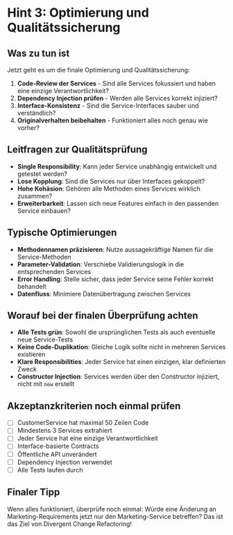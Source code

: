 # Hint 3: Optimierung und Qualitätssicherung

## Was zu tun ist

Jetzt geht es um die finale Optimierung und Qualitätssicherung:

1. **Code-Review der Services** - Sind alle Services fokussiert und haben eine einzige Verantwortlichkeit?
2. **Dependency Injection prüfen** - Werden alle Services korrekt injiziert?
3. **Interface-Konsistenz** - Sind die Service-Interfaces sauber und verständlich?
4. **Originalverhalten beibehalten** - Funktioniert alles noch genau wie vorher?

## Leitfragen zur Qualitätsprüfung

- **Single Responsibility**: Kann jeder Service unabhängig entwickelt und getestet werden?
- **Lose Kopplung**: Sind die Services nur über Interfaces gekoppelt?
- **Hohe Kohäsion**: Gehören alle Methoden eines Services wirklich zusammen?
- **Erweiterbarkeit**: Lassen sich neue Features einfach in den passenden Service einbauen?

## Typische Optimierungen

- **Methodennamen präzisieren**: Nutze aussagekräftige Namen für die Service-Methoden
- **Parameter-Validation**: Verschiebe Validierungslogik in die entsprechenden Services
- **Error Handling**: Stelle sicher, dass jeder Service seine Fehler korrekt behandelt
- **Datenfluss**: Minimiere Datenübertragung zwischen Services

## Worauf bei der finalen Überprüfung achten

- **Alle Tests grün**: Sowohl die ursprünglichen Tests als auch eventuelle neue Service-Tests
- **Keine Code-Duplikation**: Gleiche Logik sollte nicht in mehreren Services existieren
- **Klare Responsibilities**: Jeder Service hat einen einzigen, klar definierten Zweck
- **Constructor Injection**: Services werden über den Constructor injiziert, nicht mit `new` erstellt

## Akzeptanzkriterien noch einmal prüfen

- [ ] CustomerService hat maximal 50 Zeilen Code
- [ ] Mindestens 3 Services extrahiert
- [ ] Jeder Service hat eine einzige Verantwortlichkeit
- [ ] Interface-basierte Contracts
- [ ] Öffentliche API unverändert
- [ ] Dependency Injection verwendet
- [ ] Alle Tests laufen durch

## Finaler Tipp

Wenn alles funktioniert, überprüfe noch einmal: Würde eine Änderung an Marketing-Requirements jetzt nur den Marketing-Service betreffen? Das ist das Ziel von Divergent Change Refactoring!
